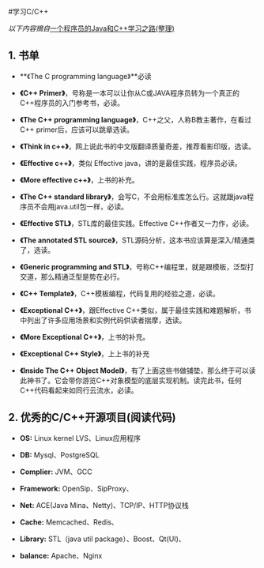 #学习C/C++

*以下内容摘自*[一个程序员的Java和C++学习之路(整理)](http://blog.csdn.net/ajian005/article/details/8003655) 

## 1. 书单

- **《The C programming language》**必读

- **《C++ Primer》**，号称是一本可以让你从C或JAVA程序员转为一个真正的C++程序员的入门参考书，必读。

- **《The C++ programming language》**，C++之父，人称B教主著作，在看过C++ primer后，应该可以跳章选读。

- **《Think in c++》**，网上说此书的中文版翻译质量奇差，推荐看影印版，选读。

- **《Effective c++》**，类似 Effective java，讲的是最佳实践，程序员必读。

- **《More effective c++》**，上书的补充。

- **《The C++ standard library》**，会写C，不会用标准库怎么行。这就跟java程序员不会用java.util包一样，必读。

- **《Effective STL》**，STL库的最佳实践。Effective C++作者又一力作，必读。

- **《The annotated STL source》**，STL源码分析，这本书应该算是深入/精通类了，选读。

- **《Generic programming and STL》**，号称C++编程里，就是跟模板，泛型打交道，那么精通泛型是势在必行。

- **《C++ Template》**，C++模板编程，代码复用的经验之道，必读。

- **《Exceptional C++》**，跟Effective C++类似，属于最佳实践和难题解析，书中列出了许多应用场景和实例代码供读者揣摩，选读。

- **《More Exceptional C++》**，上书的补充。

- **《Exceptional C++ Style》**，上上书的补充

- **《Inside The C++ Object Model》**，有了上面这些书做铺垫，那么终于可以读此神书了。它会带你游览C++对象模型的底层实现机制。读完此书，任何C++代码看起来如同行云流水，必读。


## 2. 优秀的C/C++开源项目(阅读代码)

- **OS:** Linux kernel  LVS、Linux应用程序

- **DB:** Mysql、PostgreSQL

- **Complier:** JVM、GCC

- **Framework:** OpenSip、SipProxy、

- **Net:** ACE(Java Mina、Netty)、TCP/IP、HTTP协议栈

- **Cache:** Memcached、Redis、

- **Library:** STL（java util package）、Boost、Qt(UI)、

- **balance:** Apache、Nginx